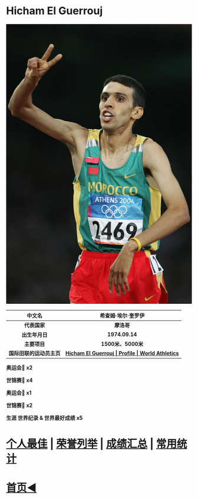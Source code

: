 # Hicham El Guerrouj

![](./Picture.jpg)

|          中文名          |                      希查姆·埃尔·奎罗伊                      |
| :----------------------: | :----------------------------------------------------------: |
|       **代表国家**       |                          **摩洛哥**                          |
|      **出生年月日**      |                        **1974.09.14**                        |
|       **主要项目**       |                      **1500米、5000米**                      |
| **国际田联的运动员主页** | **[Hicham El Guerrouj \| Profile \| World Athletics](https://worldathletics.org/athletes/morocco/hicham-el-guerrouj-14212038)** |

**奥运会🥇 x2**

**世锦赛🥇 x4**

**奥运会🥈 x1**

**世锦赛🥈 x2**

**生涯 世界纪录 & 世界最好成绩 x5**

# [个人最佳](./Personal-Best.md) | [荣誉列举](./Honors.md) | [成绩汇总](./Results.md) | [常用统计](./Stats.md)

# [首页◀](../../../../README.md)